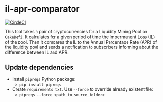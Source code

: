 # il-apr-comparator

[![CircleCI](https://circleci.com/gh/der-jd/il_apr_comparator.svg?style=shield)](https://app.circleci.com/pipelines/github/der-jd/il_apr_comparator)

This tool takes a pair of cryptocurrencies for a Liquidity Mining Pool on `CakeDefi`. It calculates for a given period of time the Impermanent Loss (IL) of the pool. Then it compares the IL to the Annual Percentage Rate (APR) of the liquidity pool and sends a notification to subscribers informing about the difference between IL and APR.

## Update dependencies

- Install `pipreqs` Python package:
  - `pip install pipreqs`
- Create `requirements.txt`. Use `--force` to override already existent file:
  - `pipreqs --force <path_to_source_folder>`

